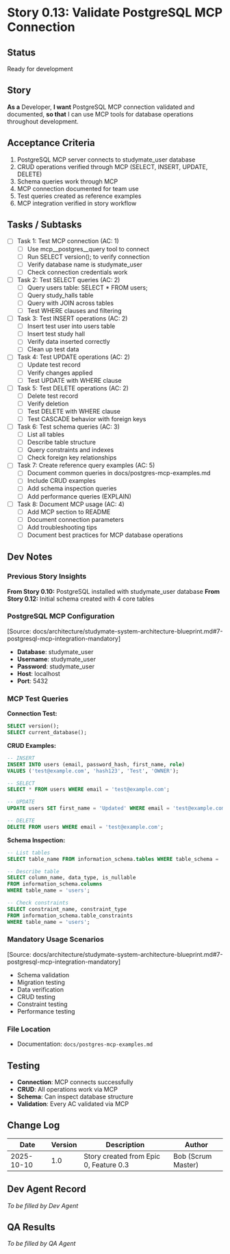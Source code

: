# Story 0.13: Validate PostgreSQL MCP Connection

## Status
Ready for development

## Story
**As a** Developer,
**I want** PostgreSQL MCP connection validated and documented,
**so that** I can use MCP tools for database operations throughout development.

## Acceptance Criteria
1. PostgreSQL MCP server connects to studymate_user database
2. CRUD operations verified through MCP (SELECT, INSERT, UPDATE, DELETE)
3. Schema queries work through MCP
4. MCP connection documented for team use
5. Test queries created as reference examples
6. MCP integration verified in story workflow

## Tasks / Subtasks
- [ ] Task 1: Test MCP connection (AC: 1)
  - [ ] Use mcp__postgres__query tool to connect
  - [ ] Run SELECT version(); to verify connection
  - [ ] Verify database name is studymate_user
  - [ ] Check connection credentials work
- [ ] Task 2: Test SELECT queries (AC: 2)
  - [ ] Query users table: SELECT * FROM users;
  - [ ] Query study_halls table
  - [ ] Query with JOIN across tables
  - [ ] Test WHERE clauses and filtering
- [ ] Task 3: Test INSERT operations (AC: 2)
  - [ ] Insert test user into users table
  - [ ] Insert test study hall
  - [ ] Verify data inserted correctly
  - [ ] Clean up test data
- [ ] Task 4: Test UPDATE operations (AC: 2)
  - [ ] Update test record
  - [ ] Verify changes applied
  - [ ] Test UPDATE with WHERE clause
- [ ] Task 5: Test DELETE operations (AC: 2)
  - [ ] Delete test record
  - [ ] Verify deletion
  - [ ] Test DELETE with WHERE clause
  - [ ] Test CASCADE behavior with foreign keys
- [ ] Task 6: Test schema queries (AC: 3)
  - [ ] List all tables
  - [ ] Describe table structure
  - [ ] Query constraints and indexes
  - [ ] Check foreign key relationships
- [ ] Task 7: Create reference query examples (AC: 5)
  - [ ] Document common queries in docs/postgres-mcp-examples.md
  - [ ] Include CRUD examples
  - [ ] Add schema inspection queries
  - [ ] Add performance queries (EXPLAIN)
- [ ] Task 8: Document MCP usage (AC: 4)
  - [ ] Add MCP section to README
  - [ ] Document connection parameters
  - [ ] Add troubleshooting tips
  - [ ] Document best practices for MCP database operations

## Dev Notes

### Previous Story Insights
**From Story 0.10:** PostgreSQL installed with studymate_user database
**From Story 0.12:** Initial schema created with 4 core tables

### PostgreSQL MCP Configuration
[Source: docs/architecture/studymate-system-architecture-blueprint.md#7-postgresql-mcp-integration-mandatory]
- **Database**: studymate_user
- **Username**: studymate_user
- **Password**: studymate_user
- **Host**: localhost
- **Port**: 5432

### MCP Test Queries

**Connection Test:**
```sql
SELECT version();
SELECT current_database();
```

**CRUD Examples:**
```sql
-- INSERT
INSERT INTO users (email, password_hash, first_name, role)
VALUES ('test@example.com', 'hash123', 'Test', 'OWNER');

-- SELECT
SELECT * FROM users WHERE email = 'test@example.com';

-- UPDATE
UPDATE users SET first_name = 'Updated' WHERE email = 'test@example.com';

-- DELETE
DELETE FROM users WHERE email = 'test@example.com';
```

**Schema Inspection:**
```sql
-- List tables
SELECT table_name FROM information_schema.tables WHERE table_schema = 'public';

-- Describe table
SELECT column_name, data_type, is_nullable
FROM information_schema.columns
WHERE table_name = 'users';

-- Check constraints
SELECT constraint_name, constraint_type
FROM information_schema.table_constraints
WHERE table_name = 'users';
```

### Mandatory Usage Scenarios
[Source: docs/architecture/studymate-system-architecture-blueprint.md#7-postgresql-mcp-integration-mandatory]
- Schema validation
- Migration testing
- Data verification
- CRUD testing
- Constraint testing
- Performance testing

### File Location
- Documentation: `docs/postgres-mcp-examples.md`

## Testing
- **Connection**: MCP connects successfully
- **CRUD**: All operations work via MCP
- **Schema**: Can inspect database structure
- **Validation**: Every AC validated via MCP

## Change Log
| Date | Version | Description | Author |
|------|---------|-------------|--------|
| 2025-10-10 | 1.0 | Story created from Epic 0, Feature 0.3 | Bob (Scrum Master) |

## Dev Agent Record
_To be filled by Dev Agent_

## QA Results
_To be filled by QA Agent_
